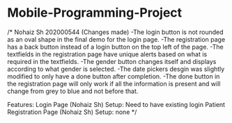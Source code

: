 # Mobile-Programming-Project
 /*
Nohaiz Sh 202000544 (Changes made)
-The login button is not rounded as an oval shape in the final demo for the login page.
-The registration page has a back button instead of a login button on the top left of the page.
-The textfields in the registration page have unique alerts based on what is required in the textfields.
-The gender button changes itself and displays according to what gender is selected.
-The date pickers desgin was slightly modified to only have a done button after completion.
-The done button in the registration page will only work if all the information is present and will change from grey to blue and not before that.

Features:
Login Page (Nohaiz Sh) Setup: Need to have existing login
Patient Registration Page (Nohaiz Sh) Setup: none
*/
